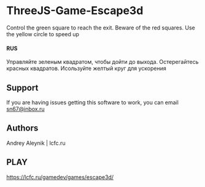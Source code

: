 # ThreeJS-Game-Escape3d

Control the green square to reach the exit. Beware of the red squares. Use the yellow circle to speed up
#### RUS
Управляйте зеленым квадратом, чтобы дойти до выхода. Остерегайтесь красных квадратов. Исользуйте желтый круг для ускорения

## Support
If you are having issues getting this software to work, you can email sn67@inbox.ru

## Authors 
Andrey Aleynik | lcfc.ru

## PLAY
https://lcfc.ru/gamedev/games/escape3d/






